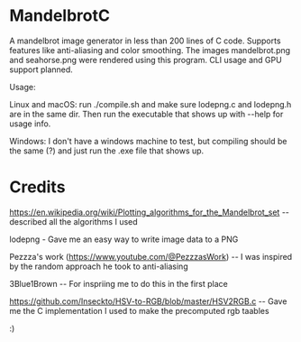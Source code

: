 # MandelbrotC
A mandelbrot image generator in less than 200 lines of C code. Supports features like anti-aliasing and color smoothing. The images mandelbrot.png and seahorse.png were rendered using this program. 
CLI usage and GPU support planned.

Usage:

Linux and macOS: run ./compile.sh and make sure lodepng.c and lodepng.h are in the same dir. Then run the executable that shows up with --help for usage info.

Windows: I don't have a windows machine to test, but compiling should be the same (?) and just run the .exe file that shows up.

# Credits

https://en.wikipedia.org/wiki/Plotting_algorithms_for_the_Mandelbrot_set -- described all the algorithms I used

lodepng - Gave me an easy way to write image data to a PNG

Pezzza's work (https://www.youtube.com/@PezzzasWork) -- I was inspired by the random approach he took to anti-aliasing

3Blue1Brown -- For inspriing me to do this in the first place

https://github.com/Inseckto/HSV-to-RGB/blob/master/HSV2RGB.c -- Gave me the C implementation I used to make the precomputed rgb taables

:)
